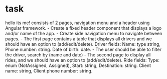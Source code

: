 # task
hello its me!
consists of 2 pages, navigation menu and a header using Angular framework.  - Create a fixed header component that displays a logo and/or name of the app. - Create side navigation menu to navigate between pages.   - The first page contains a table that displays all drivers and we should have an option to (add/edit/delete).   Driver fields: Name: type string, Phone number: string. Date of birth: date.  - The user should be able to filter the driver, search by (name and date)   - The second page to display all rides, and we should have an option to (add/edit/delete).   Ride fields: Type: enum (NotAssigned, Assigned), Start: string, Destination: string. Client name: string, Client phone number: string.
